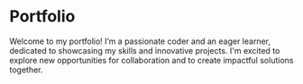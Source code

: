 # Portfolio
Welcome to my portfolio! I’m a passionate coder and an eager learner, dedicated to showcasing my skills and innovative projects. I'm excited to explore new opportunities for collaboration and to create impactful solutions together.

